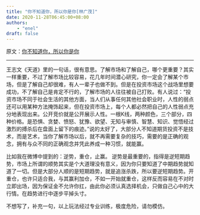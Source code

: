 ```yaml
---
title: "你不知道你，所以你是你[林广茂]"
date: 2020-11-28T06:45:00+08:00
authors:
    - "enel"
draft: false
---
```

原文：[你不知道你，所以你是你](http://blog.sina.com.cn/s/blog_7223e6ad0100q0ui.html)

---
王志文《天道》里的一句话，很有意思。了解市场和了解自己，哪个更重要？其实一样重要，不过了解市场比较容易，花几年时间潜心研究，你一定会了解某个市场，但是了解自己却很难，有人一辈子也做不到。但是在投资市场这个战场里想要成功，不了解自己是肯定不行的，了解市场的人往往被自己打败。有人说过：“投资市场不同于社会生活的其他方面，当人们从事任何其他社会职业时，人性的弱点还可以用某种方法掩饰起来，但在投资市场上，每个人都必然把自己的人性弱点充分地表现出来。公开竞价就是公开展示人性。一根K线，两种颜色，三个部分，四种价格。是恐惧、贪婪、愤怒、犹豫、欲望、无知与审慎、智慧、知识、觉悟经过激烈的搏杀后在盘面上留下的痕迹。”说的太好了，大部分人不知道期货投资不是技术，而是艺术，当你了解市场以后，就不再需要复杂的技巧，需要的是正确的观念，拥有与众不同的正确观念并凭此养成一种习惯，就能赢。

比如我在微博中提到的：逆势，重仓，止赢。 逆势是最重要的，指得是逆短期趋势，市场上所谓的顺势其实是个大道理没有意义，因为你只要知道了中期趋势就知道了一切。但是大部分人顺的是短期趋势，就是追涨杀跌，所以要逆短期趋势。开重仓，也许只适合我，与其赢利加仓，不如一开始就重仓，这样反而容易在不对时立即出场，因为保证金不允许你扛，由此你必须认真选择机会，只做自己心中的大行情。在趋势进行中逐步平掉头寸。

不想写了，补充一句，以上玩法经过专业训练，极度危险，请勿模仿。
